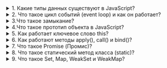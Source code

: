 <details>
  <summary>1. Какие типы данных существуют в JavaScript?</summary>

  * Число «number» - Единый тип число используется как для целых, так и для дробных чисел. Существуют специальные числовые значения Infinity (бесконечность) и NaN (ошибка вычислений). Например, бесконечность Infinity получается при делении на ноль. Ошибка вычислений NaN будет результатом некорректной математической операции.
  * Строка «string»
  * Булевый (логический) тип «boolean»
  * Специальное значение «null» - В JavaScript null не является «ссылкой на несуществующий объект» или «нулевым указателем», как в некоторых других языках. Это просто специальное значение, которое имеет смысл «ничего» или «значение неизвестно».
  * Специальное значение «undefined» - Значение undefined, как и null, образует свой собственный тип, состоящий из одного этого значения. Оно имеет смысл «значение не присвоено». Если переменная объявлена, но в неё ничего не записано, то её значение как раз и есть undefined.
  * Символы «symbol» - «Символ» представляет собой уникальный идентификатор. Создаются новые символы с помощью функции Symbol(). Символы гарантированно уникальны. Даже если мы создадим множество символов с одинаковым описанием, это всё равно будут разные символы. Описание – это просто метка, которая ни на что не влияет.
  * Тип «number» не может содержать числа больше, чем (2^53-1), или меньше, чем -(2^53-1). Тип «bigint» даёт возможность работать с целыми числами произвольной длины.
  * Объекты «object» - Первые 7 типов называют «примитивными». Особняком стоит восьмой тип: «объекты». Он используется для коллекций данных и для объявления более сложных сущностей. Объявляются объекты при помощи фигурных скобок {...}
</details>

<details>
  <summary>2. Что такое цикл событий (event loop) и как он работает?</summary>

  Движок браузера выполняет JavaScript в одном потоке. Для потока выделяется область памяти — стэк, где хранятся фреймы (аргументы, локальные переменные) вызываемых функций.

  Список событий, подлежащих обработке формируют очередь событий. Когда стек освобождается, движок может обрабатывать событие из очереди. Координирование этого процесса и происходит в event loop.

  Это по сути бесконечный цикл, в котором выполняются многочисленные обработчики событий. Если очередь пустая — движок браузера ждет, когда поступит событие. Если непустая — первое в ней событие извлекается и его обработчик начинает выполняться. И так до бесконечности.

  ![alt text](https://camo.githubusercontent.com/ecf21f14bbad63d7c1a0d84b401746af15cd643392bb21aca618fef6c78b0e48/68747470733a2f2f63646e2d696d616765732d312e6d656469756d2e636f6d2f6d61782f313630302f312a71757954494f733268696f4378316a5251372d6f6a772e706e67)
</details>

<details>
  <summary>3.Что такое замыкание?</summary>

  Замыкание — это комбинация функции и лексического окружения, в котором эта функция была объявлена. Это окружение состоит из произвольного количества локальных переменных, которые были в области действия функции во время создания замыкания.
</details>

<details>
  <summary>4.Что такое прототип объекта в JavaScript?</summary>

  Объекты в JavaScript можно организовать в цепочки так, чтобы свойство, не найденное в одном объекте, автоматически искалось бы в другом. Связующим звеном выступает специальное свойство __proto__

  Если один объект имеет специальную ссылку __proto__ на другой объект, то при чтении свойства из него, если свойство отсутствует в самом объекте, оно ищется в объекте __proto__. Недостаток этого подхода – он не работает в IE10-.

  К счастью, в JavaScript с древнейших времён существует альтернативный, встроенный в язык и полностью кросс-браузерный способ. Чтобы новым объектам автоматически ставить прототип, конструктору ставится свойство prototype.

  При создании объекта через new, в его прототип __proto__ записывается ссылка из prototype функции-конструктора.

  Значением Person.prototype по умолчанию является объект с единственным свойством constructor, содержащим ссылку на Person.
</details>

<details>
  <summary>5. Как работает ключевое слово this?</summary>

  В глобальном контексте выполнения (за пределами каких-либо функций), this ссылается на глобальный объект вне зависимости от использования в строгом или нестрогом режиме.

  В пределах функции значение this зависит от того, каким образом вызвана функция:

  Простой вызов - В этом случае значение this не устанавливается вызовом. Так как этот код написан не в строгом режиме, значением this всегда должен быть объект, по умолчанию - глобальный объект. В строгом режиме, значение this остается тем значением, которое было установлено в контексте исполнения. Если такое значение не определено, оно остается undefined. Для того что бы передать значение this от одного контекста другому необходимо использовать call или apply
  В стрелочных функциях, this привязан к окружению, в котором была создана функция. В глобальной области видимости, this будет указывать на глобальный объект.
  Когда функция вызывается как метод объекта, используемое в этой функции ключевое слово this принимает значение объекта, по отношению к которому вызван метод.
</details>

<details>
  <summary>6. Как работают методы apply(), call() и bind()?</summary>

  Функции в JavaScript никак не привязаны к своему контексту this, с одной стороны, здорово – это позволяет быть максимально гибкими, одалживать методы и так далее.

  Но с другой стороны – в некоторых случаях контекст может быть потерян. Способы явно указать this - методы bind, call и apply.

  Синтаксис метода call: func.call(context, arg1, arg2, ...)

  При этом вызывается функция func, первый аргумент call становится её this, а остальные передаются «как есть». Вызов func.call(context, a, b...) – то же, что обычный вызов func(a, b...), но с явно указанным this(=context).

  Если нам неизвестно, с каким количеством аргументов понадобится вызвать функцию, можно использовать более мощный метод: apply. Вызов функции при помощи func.apply работает аналогично func.call, но принимает массив аргументов вместо списка.

  func.call(context, arg1, arg2) идентичен вызову func.apply(context, [arg1, arg2]);

  Синтаксис встроенного bind: var wrapper = func.bind(context, [arg1, arg2...])

  Методы bind и call/apply близки по синтаксису, но есть важнейшее отличие. Методы call/apply вызывают функцию с заданным контекстом и аргументами. А bind не вызывает функцию. Он только возвращает «обёртку», которую мы можем вызвать позже, и которая передаст вызов в исходную функцию, с привязанным контекстом.
</details>

<details>
  <summary>7. Что такое Promise (Промис)?</summary>

  Promise – это специальный объект, который содержит своё состояние. Вначале pending («ожидание»), затем – одно из: fulfilled («выполнено успешно») или rejected («выполнено с ошибкой»).

  Синтаксис создания Promise:

  ```
  var promise = new Promise(function(resolve, reject) {
    // Эта функция будет вызвана автоматически

    // В ней можно делать любые асинхронные операции,
    // А когда они завершатся — нужно вызвать одно из:
    // resolve(результат) при успешном выполнении
    // reject(ошибка) при ошибке
  })
  ```
  Универсальный метод для навешивания обработчиков:

  promise.then(onFulfilled, onRejected)
  onFulfilled – функция, которая будет вызвана с результатом при resolve.
  onRejected – функция, которая будет вызвана с ошибкой при reject.
  Для того, чтобы поставить обработчик только на ошибку, вместо .then(null, onRejected) можно написать .catch(onRejected) – это то же самое.
  Возьмём setTimeout в качестве асинхронной операции, которая должна через некоторое время успешно завершиться с результатом «result»:

  ```
  // Создаётся объект promise
  let promise = new Promise((resolve, reject) => {

    setTimeout(() => {
      // переведёт промис в состояние fulfilled с результатом "result"
      resolve("result");
    }, 1000);

  });
  ```

  ```
  // promise.then навешивает обработчики на успешный результат или ошибку
  promise
    .then(
      result => {
        // первая функция-обработчик - запустится при вызове resolve
        alert("Fulfilled: " + result); // result - аргумент resolve
      },
      error => {
        // вторая функция - запустится при вызове reject
        alert("Rejected: " + error); // error - аргумент reject
      }
    );
  ```

  В результате запуска кода выше – через 1 секунду выведется «Fulfilled: result».
</details>

<details>
  <summary>8. Что такое статический метод класса (static)?</summary>

  Ключевое слово static используется в классах для определения статичных методов. Статичные методы функции, принадлежащие объекту класса, но не доступные другим объектам того же класса.

  ```
  class Repo {
    static getName() {
      return "Repo name is modern-js-cheatsheet"
    }
  }
  ```

  // нам не нужно создавать объект класса Repo
  ```
  console.log(Repo.getName()) // "Repo name is modern-js-cheatsheet"
  ```

  ```
  let r = new Repo();
  console.log(r.getName()) // необработанная ошибка TypeError: r.getName не является функцией
  ```
  Cтатические методы вызываются через имя класса. Вызывать статические методы через имя объекта запрещено. Статические методы часто используются для создания вспомогательных функций приложения.
</details>

<details>
  <summary>9. Что такое Set, Map, WeakSet и WeakMap?</summary>

  В ES-2015 появились новые типы коллекций в JavaScript: Set, Map, WeakSet и WeakMap.

  Map – коллекция для хранения записей вида ключ:значение. В отличие от объектов, в которых ключами могут быть только строки, в Map ключом может быть произвольное значение, например:

  ```
  'use strict';

  let map = new Map();

  map.set('1', 'str1');   // ключ-строка
  map.set(1, 'num1');     // число
  map.set(true, 'bool1'); // булевое значение

  // в обычном объекте это было бы одно и то же,
  // map сохраняет тип ключа
  alert( map.get(1)   ); // 'num1'
  alert( map.get('1') ); // 'str1'

  alert( map.size ); // 3
  ```

  Set – коллекция для хранения множества значений, причём каждое значение может встречаться лишь один раз. Например, к нам приходят посетители, и мы хотели бы сохранять всех, кто пришёл. При этом повторные визиты не должны приводить к дубликатам, то есть каждого посетителя нужно «посчитать» ровно один раз. Set для этого отлично подходит:

  ```
  'use strict';

  let set = new Set();

  let vasya = {name: "Вася"};
  let petya = {name: "Петя"};
  let dasha = {name: "Даша"};

  // посещения, некоторые пользователи заходят много раз
  set.add(vasya);
  set.add(petya);
  set.add(dasha);
  set.add(vasya);
  set.add(petya);

  // set сохраняет только уникальные значения
  alert( set.size ); // 3

  set.forEach( user => alert(user.name ) ); // Вася, Петя, Даша
  ```

  WeakSet – особый вид Set, не препятствующий сборщику мусора удалять свои элементы. То же самое – WeakMap для Map. То есть, если некий объект присутствует только в WeakSet/WeakMap – он удаляется из памяти. Это нужно для тех ситуаций, когда основное место для хранения и использования объектов находится где-то в другом месте кода, а здесь мы хотим хранить для них «вспомогательные» данные, существующие лишь пока жив объект. Например, у нас есть элементы на странице или, к примеру, пользователи, и мы хотим хранить для них вспомогательную информацию, например обработчики событий или просто данные, но действительные лишь пока объект, к которому они относятся, существует. Если поместить такие данные в WeakMap, а объект сделать ключом, то они будут автоматически удалены из памяти, когда удалится элемент. Например:

  ```
  // текущие активные пользователи
  let activeUsers = [
    {name: "Вася"},
    {name: "Петя"},
    {name: "Маша"}
  ];

  // вспомогательная информация о них,
  // которая напрямую не входит в объект юзера,
  // и потому хранится отдельно
  let weakMap = new WeakMap();

  weakMap.set(activeUsers[0], 1);
  weakMap.set(activeUsers[1], 2);
  weakMap.set(activeUsers[2], 3);
  weakMap.set('Katya', 4); //Будет ошибка TypeError: "Katya" is not a non-null object

  alert( weakMap.get(activeUsers[0]) ); // 1

  activeUsers.splice(0, 1); // Вася более не активный пользователь

  // weakMap теперь содержит только 2 элемента

  activeUsers.splice(0, 1); // Петя более не активный пользователь

  // weakMap теперь содержит только 1 элемент
  ```
</details>
  
  
  
  